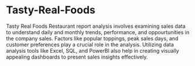 # Tasty-Real-Foods
Tasty Real Foods Restaurant report analysis involves examining sales data to understand daily and monthly trends, performance, and oppourtunities in the company sales. Factors like popular toppings, peak sales days, and customer preferences play a crucial role in the analysis. Utilizing data analysis tools like Excel, SQL, and PowerBI also help in creating visually appealing dashboards to present sales insights effectively.
